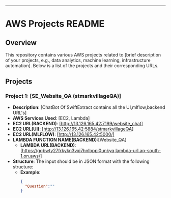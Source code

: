 ---
# AWS Projects README

## Overview

This repository contains various AWS projects related to [brief description of your projects, e.g., data analytics, machine learning, infrastructure automation]. Below is a list of the projects and their corresponding URLs.

## Projects

### Project 1: [SE_Website_QA (stmarkvillageQA)]
- **Description**: [ChatBot Of SwiftExtract contains all the UI,mlflow,backend URL's]
- **AWS Services Used**: [EC2, Lambda]
- **EC2 URL(BACKEND)**: [http://13.126.165.42:7199/website_chat]
- **EC2 URL(UI)**: [http://13.126.165.42:5884/stmarkvillageQA]
- **EC2 URL(MLFLOW)**: [http://13.126.165.42:5000/]
- **LAMBDA FUNCTION NAME(BACKEND)**:[Website_QA]
  - **LAMBDA URL(BACKEND)**: [https://gqbwty27frkykn3vxj7hnlbppi0unkyq.lambda-url.ap-south-1.on.aws/]
- **Structure**: The input should be in JSON format with the following structure:
  - **Example**:
    ```json
    {
      "Question":""
    }
    ```


